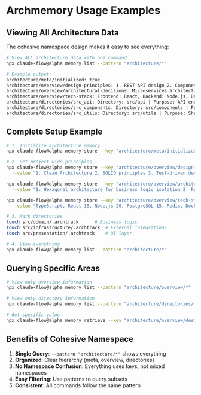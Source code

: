 # Archmemory Usage Examples

## Viewing All Architecture Data

The cohesive namespace design makes it easy to see everything:

```bash
# View ALL architecture data with one command
npx claude-flow@alpha memory list --pattern "architecture/*"

# Example output:
architecture/meta/initialized: true
architecture/overview/design-principles: 1. REST API design 2. Component composition 3. Service layer pattern
architecture/overview/architectural-decisions: Microservices architecture, Event-driven communication
architecture/overview/tech-stack: Frontend: React, Backend: Node.js, Database: PostgreSQL
architecture/directories/src_api: Directory: src/api | Purpose: API endpoints and business logic | Last updated: [date]
architecture/directories/src_components: Directory: src/components | Purpose: UI components and presentation | Last updated: [date]
architecture/directories/src_utils: Directory: src/utils | Purpose: Shared utilities and helpers | Last updated: [date]
```

## Complete Setup Example

```bash
# 1. Initialize architecture memory
npx claude-flow@alpha memory store --key "architecture/meta/initialized" --value "true"

# 2. Set project-wide principles
npx claude-flow@alpha memory store --key "architecture/overview/design-principles" \
  --value "1. Clean Architecture 2. SOLID principles 3. Test-driven development"

npx claude-flow@alpha memory store --key "architecture/overview/architectural-decisions" \
  --value "1. Hexagonal architecture for business logic isolation 2. Repository pattern for data access 3. Event sourcing for audit trails"

npx claude-flow@alpha memory store --key "architecture/overview/tech-stack" \
  --value "TypeScript, React 18, Node.js 20, PostgreSQL 15, Redis, Docker"

# 3. Mark directories
touch src/domain/.archtrack      # Business logic
touch src/infrastructure/.archtrack  # External integrations
touch src/presentation/.archtrack    # UI layer

# 4. View everything
npx claude-flow@alpha memory list --pattern "architecture/*"
```

## Querying Specific Areas

```bash
# View only overview information
npx claude-flow@alpha memory list --pattern "architecture/overview/*"

# View only directory information
npx claude-flow@alpha memory list --pattern "architecture/directories/*"

# Get specific value
npx claude-flow@alpha memory retrieve --key "architecture/overview/design-principles"
```

## Benefits of Cohesive Namespace

1. **Single Query**: `--pattern "architecture/*"` shows everything
2. **Organized**: Clear hierarchy (meta, overview, directories)
3. **No Namespace Confusion**: Everything uses keys, not mixed namespaces
4. **Easy Filtering**: Use patterns to query subsets
5. **Consistent**: All commands follow the same pattern